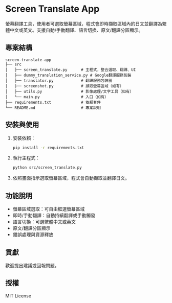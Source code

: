 # Screen Translate App

螢幕翻譯工具，使用者可選取螢幕區域，程式會即時擷取區域內的日文並翻譯為繁體中文或英文。支援自動/手動翻譯、語言切換、原文/翻譯分區顯示。


## 專案結構

```
screen-translate-app
├── src
│   ├── screen_translate.py      # 主程式，整合選取、翻譯、UI
│   ├── dummy_translation_service.py # Google翻譯服務包裝
│   ├── translator.py            # 翻譯服務包裝器
│   ├── screenshot.py            # 擷取螢幕區域（如有）
│   ├── utils.py                 # 影像處理/文字工具（如有）
│   └── main.py                  # 入口（如有）
├── requirements.txt             # 依賴套件
└── README.md                    # 專案說明
```


## 安裝與使用

1. 安裝依賴：
   ```bash
   pip install -r requirements.txt
   ```

2. 執行主程式：
   ```bash
   python src/screen_translate.py
   ```

3. 依照畫面指示選取螢幕區域，程式會自動擷取並翻譯日文。


## 功能說明

- 螢幕區域選取：可自由框選螢幕區域
- 即時/手動翻譯：自動持續翻譯或手動觸發
- 語言切換：可選繁體中文或英文
- 原文/翻譯分區顯示
- 錯誤處理與資源釋放


## 貢獻

歡迎提出建議或回報問題。

## 授權

MIT License
